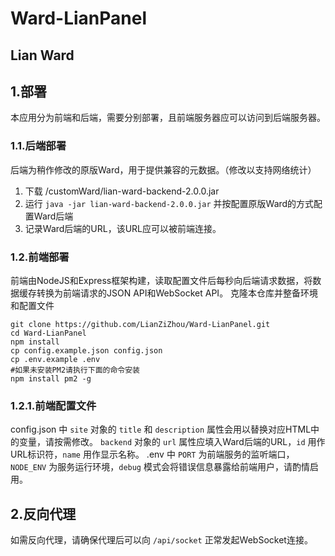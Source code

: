 # Ward-LianPanel
## Lian Ward

## 1.部署
本应用分为前端和后端，需要分别部署，且前端服务器应可以访问到后端服务器。
### 1.1.后端部署
后端为稍作修改的原版Ward，用于提供兼容的元数据。（修改以支持网络统计）
1. 下载 /customWard/lian-ward-backend-2.0.0.jar 
2. 运行 `java -jar lian-ward-backend-2.0.0.jar` 并按配置原版Ward的方式配置Ward后端
3. 记录Ward后端的URL，该URL应可以被前端连接。
### 1.2.前端部署
前端由NodeJS和Express框架构建，读取配置文件后每秒向后端请求数据，将数据缓存转换为前端请求的JSON API和WebSocket API。
克隆本仓库并整备环境和配置文件
```shell
git clone https://github.com/LianZiZhou/Ward-LianPanel.git
cd Ward-LianPanel
npm install
cp config.example.json config.json
cp .env.example .env
#如果未安装PM2请执行下面的命令安装
npm install pm2 -g
```
### 1.2.1.前端配置文件
config.json 中
`site` 对象的 `title` 和 `description` 属性会用以替换对应HTML中的变量，请按需修改。
`backend` 对象的 `url` 属性应填入Ward后端的URL，`id` 用作URL标识符，`name` 用作显示名称。
.env 中
`PORT` 为前端服务的监听端口，`NODE_ENV` 为服务运行环境，`debug` 模式会将错误信息暴露给前端用户，请酌情启用。
## 2.反向代理
如需反向代理，请确保代理后可以向 `/api/socket` 正常发起WebSocket连接。
